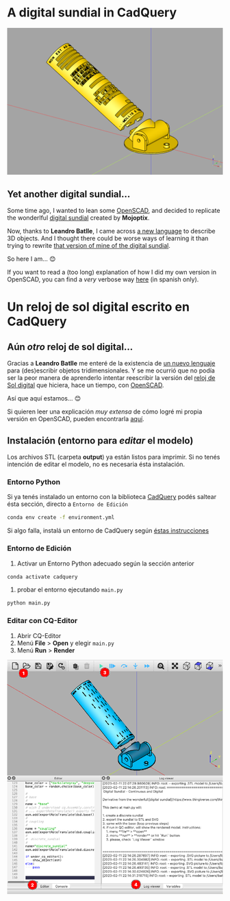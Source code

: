 # A digital sundial in CadQuery

![digital-sundial](https://github.com/lopezsolerluis/reloj-de-sol-digital-cadquery/blob/main/sundial-cadquery.png)

## Yet another digital sundial...

Some time ago, I wanted to lean some [OpenSCAD](https://openscad.org/), and decided to replicate the wonderlful [digital sundial](https://www.thingiverse.com/thing:1068443) created by **Mojoptix**.

Now, thanks to **Leandro Batlle**, I came across [a new language](https://github.com/CadQuery/cadquery) to describe 3D objects. And I thought there could be worse ways of learning it than trying to rewrite [that version of mine of the digital sundial](https://github.com/lopezsolerluis/reloj-de-sol-digital).

So here I am... 😊

If you want to read a (too long) explanation of how I did my own version in OpenSCAD, you can find a *very* verbose way [here](https://github.com/lopezsolerluis/reloj-de-sol-libro) (in spanish only).

# Un reloj de sol digital escrito en CadQuery

## Aún *otro* reloj de sol digital...

Gracias a **Leandro Batlle** me enteré de la existencia de [un nuevo lenguaje](https://github.com/CadQuery/cadquery) para (des)escribir objetos tridimensionales. Y se me ocurrió que no podía ser la peor manera de aprenderlo intentar reescribir la versión del [reloj de Sol digital](https://github.com/lopezsolerluis/reloj-de-sol-digital) que hiciera, hace un tiempo, con [OpenSCAD](https://openscad.org/). 

Así que aquí estamos... 😊

Si quieren leer una explicación *muy extensa* de cómo logré mi propia versión en OpenSCAD, pueden encontrarla [aquí](https://github.com/lopezsolerluis/reloj-de-sol-libro).

## Instalación (entorno para *editar* el modelo)

Los archivos STL  (carpeta **output**) ya están listos para imprimir. Si no tenés intención de editar el modelo, no es necesaria ésta instalación.

### Entorno Python

Si ya tenés instalado un entorno con la biblioteca [CadQuery](https://cadquery.readthedocs.io/en/latest/)  podés saltear ésta sección, directo a `Entorno de Edición`

```bash
conda env create -f environment.yml
```

Si algo falla, instalá un entorno de CadQuery según [éstas instrucciones](https://cadquery.readthedocs.io/en/latest/installation.html#installing-cadquery)



### Entorno de Edición

1. Activar un Entorno Python adecuado según la sección anterior

```bash
conda activate cadquery
```

1. probar el entorno ejecutando `main.py`

```bash
python main.py
```

### Editar con CQ-Editor

1. Abrir CQ-Editor
2. Menú **File** > **Open** y elegir `main.py`
3. Menú **Run** > **Render** 

![cq-edit](https://github.com/lopezsolerluis/reloj-de-sol-digital-cadquery/blob/main/cq-edit-screenshot.png)
